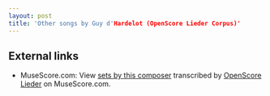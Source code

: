 ```yaml
---
layout: post
title: 'Other songs by Guy d'Hardelot (OpenScore Lieder Corpus)'
---
```


## External links

- MuseScore.com: View [sets by this composer] transcribed by [OpenScore Lieder] on MuseScore.com.

[sets by this composer]: https://musescore.com/openscore-lieder-corpus/sets/5107151
[OpenScore Lieder]: https://musescore.com/openscore-lieder-corpus

